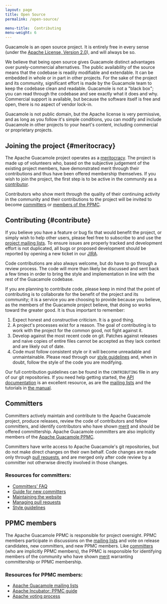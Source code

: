 ```yaml
---
layout: page 
title: Open Source
permalink: /open-source/

menu-title:  Contributing
menu-weight: 6
---
```


Guacamole is an open source project. It is entirely free in every sense (under
the [Apache License, Version 2.0](http://www.apache.org/licenses/LICENSE-2.0)),
and will always be so.

We believe that being open source gives Guacamole distinct advantages over
purely-commercial alternatives. The public availability of the source means
that the codebase is readily modifiable and extendable. It can be embedded in
whole or in part in other projects. For the sake of the project and its
community, significant effort is made by the Guacamole team to keep the
codebase clean and readable. Guacamole is not a "black box"; you can read
through the codebase and see exactly what it does and why. Commercial support
is available, but because the software itself is free and open, there is no
aspect of vendor lock-in.

Guacamole is not public domain, but the Apache license is very permissive, and
as long as you follow it's simple conditions, you can modify and include
Guacamole in other projects to your heart's content, including commercial or
proprietary projects.

Joining the project {#meritocracy}
----------------------------------

The Apache Guacamole project operates as a
[meritocracy](http://apache.org/foundation/how-it-works.html#meritocracy). The
project is made up of volunteers who, based on the subjective judgement of the
existing project members, have demonstrated merit through their contributions
and thus have been offered membership themselves. If you wish to join the
project, the first step is to be active in the community as a
[contributor](#contribute).

Contributors who show merit through the quality of their continuing activity in
the community and their contributions to the project will be invited to become
[committers](#committers) or [members of the PPMC](#ppmc-members).

Contributing {#contribute}
-----------------

If you believe you have a feature or bug fix that would benefit the project, or
simply wish to help other users, please feel free to subscribe to and use the
[project mailing lists](/support/#mailing-lists). To ensure issues are properly
tracked and development effort is not duplicated, all bugs or proposed
development should be reported by opening a new ticket in our
[JIRA](https://issues.apache.org/jira/browse/GUACAMOLE/).

Code contributions are also always welcome, but do have to go through a review
process. The code will more than likely be discussed and sent back a few times
in order to bring the style and implementation in line with the rest of the
Guacamole codebase.

If you are planning to contribute code, please keep in mind that the point of
contributing is to collaborate for the benefit of the project and its
community; it is a service you are choosing to provide because you believe, as
the members of the Guacamole project believe, that doing so works toward the
greater good. It is thus important to remember:

1. Expect honest and constructive criticism. It is a good thing.
2. A project's processes exist for a reason. The goal of contributing is to
   work with the project for the common good, not fight against it.
3. Develop against the most recent code on git. Patches against releases and
   naive copies of entire files cannot be accepted as they lack context and
   are likely out of date.
4. Code must follow consistent style or it will become unreadable and
   unmaintainable. Please read through our [style guidelines](/guac-style/) and,
   when in doubt, follow the style of the code you are modifying.

Our full contribution guidelines can be found in the `CONTRIBUTING` file in any
of our git repositories. If you need help getting started, the [API
documentation](/api-documentation) is an excellent resource, as are the
[mailing lists](/support/#mailing-lists) and the tutorials in [the
manual](/doc/gug/).

Committers
----------

Committers actively maintain and contribute to the Apache Guacamole project,
produce releases, review the code of contributors and fellow committers, and
identify contributors who have shown [merit](#meritocracy) and should be
offered committership. Apache Guacamole committers are also implicitly members
of the [Apache Guacamole PPMC](#ppmc-members).

Committers have write access to Apache Guacamole's git repositories, but do not
make direct changes on their own behalf. Code changes are made only through
[pull requests](/pull-requests/), and are merged only after code review by
a committer not otherwise directly involved in those changes.

### Resources for committers:

* [Committers' FAQ](http://www.apache.org/dev/committers.html)
* [Guide for new committers](http://www.apache.org/dev/new-committers-guide.html)
* [Maintaining the website](https://github.com/apache/incubator-guacamole-website/blob/master/README.md)
* [Managing pull requests](/pull-requests/)
* [Style guidelines](/guac-style/)

PPMC members
------------

The Apache Guacamole PPMC is responsible for project oversight. PPMC members
participate in discussions on the [mailing lists](/support/#mailing-lists) and
vote on release candidates, new committers, and new PPMC members. Like
[committers](#committers) (who are implicitly PPMC members), the PPMC is
responsible for identifying members of the community who have shown
[merit](#meritocracy) warranting committership or PPMC membership.

### Resources for PPMC members:

* [Apache Guacamole mailing lists](/support/#mailing-lists)
* [Apache Incubator: PPMC guide](http://incubator.apache.org/guides/ppmc.html)
* [Apache voting process](http://apache.org/foundation/voting.html)

